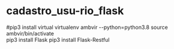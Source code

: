 # cadastro_usu-rio_flask
#pip3 install virtual
virtualenv ambvir --python=python3.8 
source ambvir/bin/activate  
pip3 install Flask
pip3 install Flask-Restful

